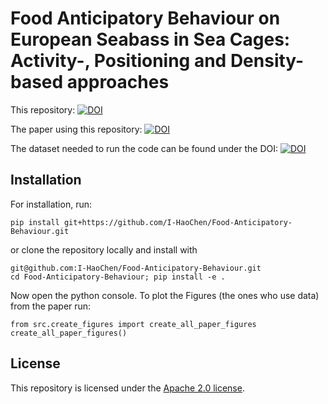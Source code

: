 # Food Anticipatory Behaviour on European Seabass in Sea Cages: Activity-, Positioning and Density-based approaches

This repository: [![DOI](https://zenodo.org/badge/DOI/10.5281/zenodo.7977064.svg)](https://doi.org/10.5281/zenodo.7977064)

The paper using this repository: [![DOI](https://zenodo.org/badge/DOI/10.3389/fmars.2023.1168953.svg)](https://doi.org/10.3389/fmars.2023.1168953)

The dataset needed to run the code can be found under the DOI: [![DOI](https://zenodo.org/badge/DOI/10.5281/zenodo.7900274.svg)](https://doi.org/10.5281/zenodo.7900274)

## Installation 

For installation, run:
```
pip install git+https://github.com/I-HaoChen/Food-Anticipatory-Behaviour.git
```
or clone the repository locally and install with
```
git@github.com:I-HaoChen/Food-Anticipatory-Behaviour.git
cd Food-Anticipatory-Behaviour; pip install -e .
```
Now open the python console.
To plot the Figures (the ones who use data) from the paper run:
```
from src.create_figures import create_all_paper_figures
create_all_paper_figures()
```

## License
This repository is licensed under the [Apache 2.0 license](LICENSE).
